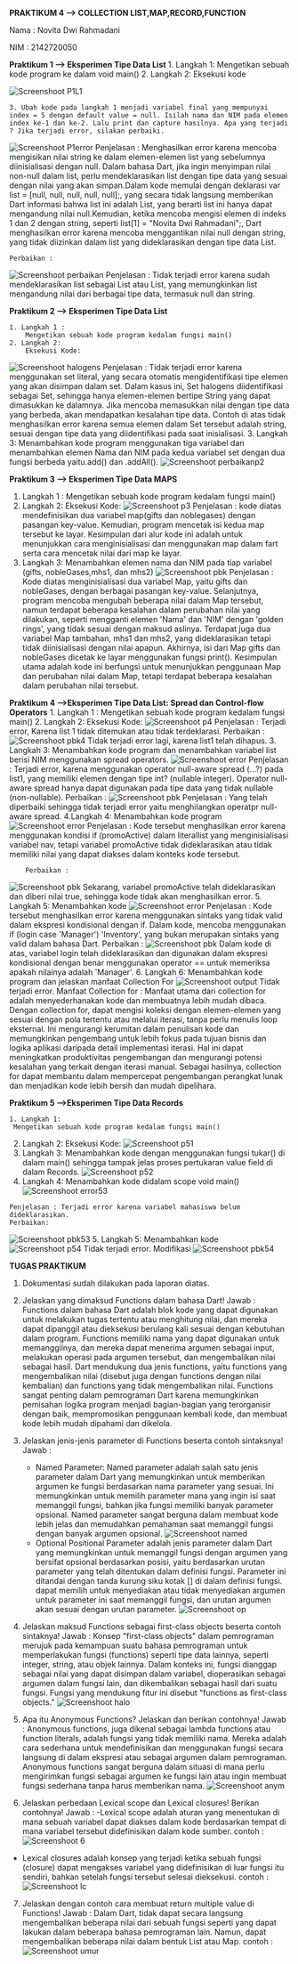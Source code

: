 **PRAKTIKUM 4 --> COLLECTION LIST,MAP,RECORD,FUNCTION**


Nama    : Novita Dwi Rahmadani

NIM     : 2142720050


**Praktikum 1 --> Eksperimen Tipe Data List**
    1. Langkah 1:
        Mengetikan sebuah kode program ke dalam void main()
    2. Langkah 2:
        Eksekusi kode 

![Screenshoot P1L1](docs/P1L1.png)

    3. Ubah kode pada langkah 1 menjadi variabel final yang mempunyai index = 5 dengan default value = null. Isilah nama dan NIM pada elemen index ke-1 dan ke-2. Lalu print dan capture hasilnya. Apa yang terjadi ? Jika terjadi error, silakan perbaiki.
![Screenshoot P1error](docs/P1error.png)
    Penjelasan : Menghasilkan error karena mencoba mengisikan nilai string ke dalam elemen-elemen list yang sebelumnya diinisialisasi dengan null. Dalam bahasa Dart, jika ingin menyimpan nilai non-null dalam list, perlu mendeklarasikan list dengan tipe data yang sesuai dengan nilai yang akan simpan.Dalam kode memulai dengan deklarasi var list = [null, null, null, null, null];, yang secara tidak langsung memberikan Dart informasi bahwa list ini adalah List<Null>, yang berarti list ini hanya dapat mengandung nilai null.Kemudian, ketika mencoba mengisi elemen di indeks 1 dan 2 dengan string, seperti list[1] = "Novita Dwi Rahmadani";, Dart menghasilkan error karena mencoba menggantikan nilai null dengan string, yang tidak diizinkan dalam list yang dideklarasikan dengan tipe data List<Null>. 
    
    Perbaikan :
![Screenshoot perbaikan](docs/perbaikan.png)
    Penjelasan : Tidak terjadi error karena sudah mendeklarasikan list sebagai List<dynamic> atau List<Object>, yang memungkinkan list mengandung nilai dari berbagai tipe data, termasuk null dan string.
    



**Praktikum 2 --> Eksperimen Tipe Data List**

    1. Langkah 1 :
        Mengetikan sebuah kode program kedalam fungsi main()
    2. Langkah 2:
        Eksekusi Kode:
![Screenshoot halogens](docs/P2L1.png)
        Penjelasan : Tidak terjadi error karena menggunakan set literal, yang secara otomatis mengidentifikasi tipe elemen yang akan disimpan dalam set. Dalam kasus ini, Set halogens diidentifikasi sebagai Set<String>, sehingga hanya elemen-elemen bertipe String yang dapat dimasukkan ke dalamnya. Jika mencoba memasukkan nilai dengan tipe data yang berbeda, akan mendapatkan kesalahan tipe data. Contoh di atas tidak menghasilkan error karena semua elemen dalam Set tersebut adalah string, sesuai dengan tipe data yang diidentifikasi pada saat inisialisasi.
    3. Langkah 3:
        Menambahkan kode program menggunakan tiga variabel dan menambahkan elemen Nama dan NIM pada kedua variabel set dengan dua fungsi berbeda yaitu.add() dan .addAll().
    ![Screenshoot perbaikanp2](docs/perbaikanp2.png)


**Praktikum 3 --> Eksperimen Tipe Data MAPS**

 1. Langkah 1 :
        Mengetikan sebuah kode program kedalam fungsi main()
2. Langkah 2:
        Eksekusi Kode:
![Screenshoot p3](docs/P3.png)
    Penjelasan : kode diatas mendefinisikan dua variabel map(gifts dan noblegases) dengan pasangan key-value. Kemudian, program mencetak isi kedua map tersebut ke layar. Kesimpulan dari alur kode ini adalah untuk menunjukkan cara menginisialisasi dan menggunakan map dalam fart serta cara mencetak nilai dari map ke layar.
3. Langkah 3: 
    Menambahkan elemen nama dan NIM pada tiap variabel (gifts, nobleGases,mhs1, dan mhs2)
![Screenshoot pbk](docs/perbaikan3.png)
    Penjelasan :
    Kode diatas menginisialisasi dua variabel Map, yaitu gifts dan nobleGases, dengan berbagai pasangan key-value. Selanjutnya, program mencoba mengubah beberapa nilai dalam Map tersebut, namun terdapat beberapa kesalahan dalam perubahan nilai yang dilakukan, seperti mengganti elemen 'Nama' dan 'NIM' dengan 'golden rings', yang tidak sesuai dengan maksud aslinya. Terdapat juga dua variabel Map tambahan, mhs1 dan mhs2, yang dideklarasikan tetapi tidak diinisialisasi dengan nilai apapun. Akhirnya, isi dari Map gifts dan nobleGases dicetak ke layar menggunakan fungsi print(). Kesimpulan utama adalah kode ini berfungsi untuk menunjukkan penggunaan Map dan perubahan nilai dalam Map, tetapi terdapat beberapa kesalahan dalam perubahan nilai tersebut.

**Praktikum 4 -->Eksperimen Tipe Data List: Spread dan Control-flow Operators**
    	1. Langkah 1 :
        Mengetikan sebuah kode program kedalam fungsi main()
        2. Langkah 2:
        Eksekusi Kode:
![Screenshoot p4](docs/P4.png)
        Penjelasan : Terjadi error, Karena list 1 tidak ditemukan atau tidak terdeklarasi.
        Perbaikan :
![Screenshoot pbk4](docs/perbaikan4.png)
        Tidak terjadi error lagi, karena list1 telah dihapus.
        3. Langkah 3:
        Menambahkan kode  program dan menambahkan variabel list berisi NIM menggunakan spread operators.
![Screenshoot error](docs/error4.png)
        Penjelasan : Terjadi error, karena menggunakan operator null-aware spread (...?) pada list1, yang memiliki elemen dengan tipe int? (nullable integer). Operator null-aware spread hanya dapat digunakan pada tipe data yang tidak nullable (non-nullable).
        Perbaikan :
![Screenshoot pbk](docs/pbk4.png)
        Penjelasan : Yang telah diperbaiki sehingga tidak terjadi error yaitu menghilangkan operatpr null-aware spread.
        4.Langkah 4:
        Menambahkan kode program 
![Screenshoot error](docs/error44.png)
        Penjelasan : Kode tersebut menghasilkan error karena menggunakan kondisi if (promoActive) dalam literallist yang menginisialisasi variabel nav, tetapi variabel promoActive tidak dideklarasikan atau tidak memiliki nilai yang dapat diakses dalam konteks kode tersebut.

        Perbaikan :
![Screenshoot pbk](docs/pbk44.png)
        Sekarang, variabel promoActive telah dideklarasikan dan diberi nilai true, sehingga kode tidak akan menghasilkan error.
        5. Langkah 5:
        Menambahkan kode 
![Screenshoot error](docs/error45.png)
        Penjelasan : Kode tersebut menghasilkan error karena menggunakan sintaks yang tidak valid dalam ekspresi kondisional dengan if. Dalam kode, mencoba menggunakan if (login case 'Manager') 'Inventory', yang bukan merupakan sintaks yang valid dalam bahasa Dart.
        Perbaikan :
![Screenshoot pbk](docs/pbk45.png)
       Dalam kode di atas, variabel login telah dideklarasikan dan digunakan dalam ekspresi kondisional dengan benar menggunakan operator == untuk memeriksa apakah nilainya adalah 'Manager'.
       6. Langkah 6:
       Menambahkan kode program dan jelaskan manfaat Collection For
![Screenshoot output](docs/output46.png)
       Tidak terjadi error.
       Manfaat Collection for : Manfaat utama dari collection for adalah menyederhanakan kode dan membuatnya lebih mudah dibaca. Dengan collection for, dapat mengisi koleksi dengan elemen-elemen yang sesuai dengan pola tertentu atau melalui iterasi, tanpa perlu menulis loop eksternal. Ini mengurangi kerumitan dalam penulisan kode dan memungkinkan pengembang untuk lebih fokus pada tujuan bisnis dan logika aplikasi daripada detail implementasi iterasi. Hal ini dapat meningkatkan produktivitas pengembangan dan mengurangi potensi kesalahan yang terkait dengan iterasi manual. Sebagai hasilnya, collection for dapat membantu dalam mempercepat pengembangan perangkat lunak dan menjadikan kode lebih bersih dan mudah dipelihara.


**Praktikum 5 -->Eksperimen Tipe Data Records**

    1. Langkah 1:
     Mengetikan sebuah kode program kedalam fungsi main()
   2. Langkah 2:
        Eksekusi Kode:
![Screenshoot p51](docs/p51.png)
   3. Langkah 3:
   Menambahkan kode dengan menggunakan fungsi tukar() di dalam main() sehingga tampak jelas proses pertukaran value field di dalam Records.
![Screenshoot p52](docs/p52.png)
   4. Langkah 4:
   Menambahkan kode didalam scope void main() 
![Screenshoot error53](docs/error53.png)

    Penjelasan : Terjadi error karena variabel mahasiswa belum dideklarasikan.
    Perbaikan:
![Screenshoot pbk53](docs/pbk53.png)
5. Langkah 5:
    Menambahkan kode
![Screenshoot p54](docs/p54.png)
    Tidak terjadi error.
    Modifikasi
![Screenshoot pbk54](docs/pbk54.png)



**TUGAS PRAKTIKUM**
1. Dokumentasi sudah dilakukan pada laporan diatas.
2. Jelaskan yang dimaksud Functions dalam bahasa Dart!
Jawab : Functions dalam bahasa Dart adalah blok kode yang dapat digunakan untuk melakukan tugas tertentu atau menghitung nilai, dan mereka dapat dipanggil atau dieksekusi berulang kali sesuai dengan kebutuhan dalam program. Functions memiliki nama yang dapat digunakan untuk memanggilnya, dan mereka dapat menerima argumen sebagai input, melakukan operasi pada argumen tersebut, dan mengembalikan nilai sebagai hasil. Dart mendukung dua jenis functions, yaitu functions yang mengembalikan nilai (disebut juga dengan functions dengan nilai kembalian) dan functions yang tidak mengembalikan nilai. Functions sangat penting dalam pemrograman Dart karena memungkinkan pemisahan logika program menjadi bagian-bagian yang terorganisir dengan baik, mempromosikan penggunaan kembali kode, dan membuat kode lebih mudah dipahami dan dikelola.

3. Jelaskan jenis-jenis parameter di Functions beserta contoh sintaksnya!
Jawab :
    - Named Parameter: Named parameter adalah salah satu jenis parameter dalam Dart yang memungkinkan untuk memberikan argumen ke fungsi berdasarkan nama parameter yang sesuai. Ini memungkinkan untuk memilih parameter mana yang ingin isi saat memanggil fungsi, bahkan jika fungsi memiliki banyak parameter opsional. Named parameter sangat berguna dalam membuat kode lebih jelas dan memudahkan pemahaman saat memanggil fungsi dengan banyak argumen opsional.
![Screenshoot named](docs/named.png)
    - Optional Positional Parameter adalah jenis parameter dalam Dart yang memungkinkan untuk memanggil fungsi dengan argumen yang bersifat opsional berdasarkan posisi, yaitu berdasarkan urutan parameter yang telah ditentukan dalam definisi fungsi. Parameter ini ditandai dengan tanda kurung siku kotak [] di dalam definisi fungsi. dapat memilih untuk menyediakan atau tidak menyediakan argumen untuk parameter ini saat memanggil fungsi, dan urutan argumen akan sesuai dengan urutan parameter.
![Screenshoot op](docs/op.png)

4. Jelaskan maksud Functions sebagai first-class objects beserta contoh sintaknya!
Jawab : Konsep "first-class objects" dalam pemrograman merujuk pada kemampuan suatu bahasa pemrograman untuk memperlakukan fungsi (functions) seperti tipe data lainnya, seperti integer, string, atau objek lainnya. Dalam konteks ini, fungsi dianggap sebagai nilai yang dapat disimpan dalam variabel, dioperasikan sebagai argumen dalam fungsi lain, dan dikembalikan sebagai hasil dari suatu fungsi. Fungsi yang mendukung fitur ini disebut "functions as first-class objects."
![Screenshoot halo](docs/halo.png)

5. Apa itu Anonymous Functions? Jelaskan dan berikan contohnya!
Jawab : Anonymous functions, juga dikenal sebagai lambda functions atau function literals, adalah fungsi yang tidak memiliki nama. Mereka adalah cara sederhana untuk mendefinisikan dan menggunakan fungsi secara langsung di dalam ekspresi atau sebagai argumen dalam pemrograman. Anonymous functions sangat berguna dalam situasi di mana  perlu mengirimkan fungsi sebagai argumen ke fungsi lain atau ingin membuat fungsi sederhana tanpa harus memberikan nama.
![Screenshoot anym](docs/anym.png)


6. Jelaskan perbedaan Lexical scope dan Lexical closures! Berikan contohnya!
Jawab : 
-Lexical scope adalah aturan yang menentukan di mana sebuah variabel dapat diakses dalam kode berdasarkan tempat di mana variabel tersebut didefinisikan dalam kode sumber.
contoh :
![Screenshoot 6](docs/6.png)

- Lexical closures adalah konsep yang terjadi ketika sebuah fungsi (closure) dapat mengakses variabel yang didefinisikan di luar fungsi itu sendiri, bahkan setelah fungsi tersebut selesai dieksekusi.
contoh :
![Screenshoot lc](docs/lc.png)

7. Jelaskan dengan contoh cara membuat return multiple value di Functions!
Jawab : Dalam Dart, tidak dapat secara langsung mengembalikan beberapa nilai dari sebuah fungsi seperti yang dapat lakukan dalam beberapa bahasa pemrograman lain. Namun, dapat mengembalikan beberapa nilai dalam bentuk List atau Map.
contoh :
![Screenshoot umur](docs/umur.png)


